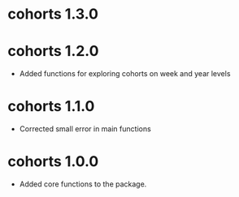 # cohorts 1.3.0

# cohorts 1.2.0

* Added functions for exploring cohorts on week and year levels


# cohorts 1.1.0

* Corrected small error in main functions


# cohorts 1.0.0

* Added core functions to the package.

